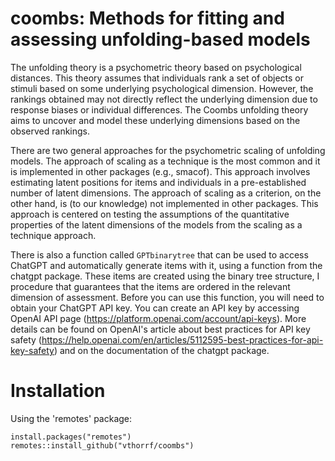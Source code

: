 coombs: Methods for fitting and assessing unfolding-based models
=============

The unfolding theory is a psychometric theory based on psychological distances. This theory assumes that individuals rank a set of objects or stimuli based on some underlying psychological dimension. However, the rankings obtained may not directly reflect the underlying dimension due to response biases or individual differences. The Coombs unfolding theory aims to uncover and model these underlying dimensions based on the observed rankings.

There are two general approaches for the psychometric scaling of unfolding models. The approach of scaling as a technique is the most common and it is implemented in other packages (e.g., smacof). This approach involves estimating latent positions for items and individuals in a pre-established number of latent dimensions. The approach of scaling as a criterion, on the other hand, is (to our knowledge) not implemented in other packages. This approach is centered on testing the assumptions of the quantitative properties of the latent dimensions of the models from the scaling as a technique approach.

There is also a function called `GPTbinarytree` that can be used to access ChatGPT and automatically generate items with it, using a function from the chatgpt package. These items are created using the binary tree structure, I procedure that guarantees that the items are ordered in the relevant dimension of assessment. Before you can use this function, you will need to obtain your ChatGPT API key. You can create an API key by accessing OpenAI API page (https://platform.openai.com/account/api-keys). More details can be found on OpenAI's article about best practices for API key safety (https://help.openai.com/en/articles/5112595-best-practices-for-api-key-safety) and on the documentation of the chatgpt package.

# Installation #

Using the 'remotes' package:

    install.packages("remotes")
    remotes::install_github("vthorrf/coombs")
